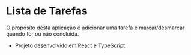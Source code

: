 # Lista de Tarefas

O propósito desta aplicação é adicionar uma tarefa e marcar/desmarcar quando for ou não concluída.

- Projeto desenvolvido em React e TypeScript.